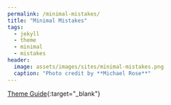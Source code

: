 ```yaml
---
permalink: /minimal-mistakes/
title: "Minimal Mistakes"
tags:
  - jekyll
  - theme
  - minimal
  - mistakes
header:
  image: assets/images/sites/minimal-mistakes.png
  caption: "Photo credit by **Michael Rose**"
---
```


[Theme Guide](https://mmistakes.github.io/minimal-mistakes/docs/quick-start-guide/){:target="_blank"}
